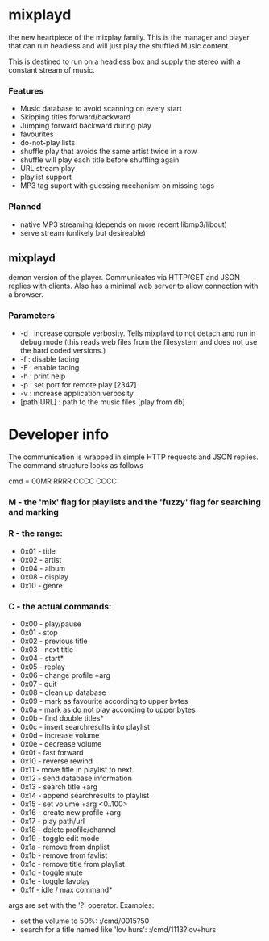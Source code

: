 # mixplayd
the new heartpiece of the mixplay family. This is the manager and player that can run headless and will just play the shuffled Music content.

This is destined to run on a headless box and supply the stereo with a constant stream of music.

### Features
* Music database to avoid scanning on every start
* Skipping titles forward/backward
* Jumping forward backward during play
* favourites
* do-not-play lists
* shuffle play that avoids the same artist twice in a row
* shuffle will play each title before shuffling again
* URL stream play
* playlist support
* MP3 tag suport with guessing mechanism on missing tags

### Planned
* native MP3 streaming (depends on more recent libmp3/libout)
* serve stream (unlikely but desireable)

## mixplayd
demon version of the player. Communicates via HTTP/GET and JSON replies with clients. Also has a minimal web server to allow connection with a browser.

### Parameters
* -d         : increase console verbosity. Tells mixplayd to not detach and run in debug mode (this reads web files from the filesystem and does not use the hard coded versions.)
* -f         : disable fading
* -F         : enable fading
* -h         : print help
* -p <port>  : set port for remote play [2347]
* -v         : increase application verbosity
* [path|URL] : path to the music files [play from db]

# Developer info
The communication is wrapped in simple HTTP requests and JSON replies. The command structure looks as follows

cmd = 00MR RRRR CCCC CCCC

### M - the 'mix' flag for playlists and the 'fuzzy' flag for searching and marking

### R -  the range:
* 0x01 - title
* 0x02 - artist
* 0x04 - album
* 0x08 - display
* 0x10 - genre

### C - the actual commands:
* 0x00 - play/pause
* 0x01 - stop
* 0x02 - previous title
* 0x03 - next title
* 0x04 - start*
* 0x05 - replay
* 0x06 - change profile +arg <int>
* 0x07 - quit
* 0x08 - clean up database
* 0x09 - mark as favourite according to upper bytes
* 0x0a - mark as do not play according to upper bytes
* 0x0b - find double titles*
* 0x0c - insert searchresults into playlist
* 0x0d - increase volume
* 0x0e - decrease volume
* 0x0f - fast forward
* 0x10 - reverse rewind
* 0x11 - move title in playlist to next
* 0x12 - send database information
* 0x13 - search title +arg <string>
* 0x14 - append searchresults to playlist
* 0x15 - set volume +arg <0..100>
* 0x16 - create new profile +arg <string>
* 0x17 - play path/url <string>
* 0x18 - delete profile/channel <string>
* 0x19 - toggle edit mode
* 0x1a - remove <entry> from dnplist
* 0x1b - remove <entry> from favlist
* 0x1c - remove title from playlist <key>
* 0x1d - toggle mute
* 0x1e - toggle favplay
* 0x1f - idle / max command*

args are set with the '?' operator.
Examples:
* set the volume to 50%: <server>:<port>/cmd/0015?50
* search for a title named like 'lov hurs': <server>:<port>/cmd/1113?lov+hurs
